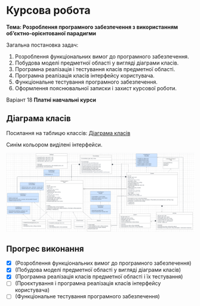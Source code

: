# Курсова робота


**Тема: Розроблення програмного забезпечення з використанням об’єктно-орієнтованої парадигми**


Загальна постановка задач:
1. Розроблення функціональних вимог до програмного забезпечення.
2. Побудова моделі предметної області у вигляді діаграми класів.
3. Програмна реалізація і тестування класів предметної області.
4. Програмна реалізація класів інтерфейсу користувача.
5. Функціональне тестування програмного забезпечення.
6. Оформлення пояснювальної записки і захист курсової роботи.

Варіант 18 **Платні навчальні курси**

## Діаграма класів
Посилання на таблицю классів: [Діаграма класів](https://lucid.app/lucidchart/c216c932-ed99-4d75-971e-953ba558b242/edit?viewport_loc=-1893%2C183%2C2650%2C1216%2C0_0&invitationId=inv_6c4f668c-c05a-4054-85f0-1fe9c4167e4c)

Синім кольором виділені інтерфейси.

![Рис. 1 Діаграма класів](Pics/Diogram2.jpg)

## Прогрес виконання

- [x] (Розроблення функціональних вимог до програмного забезпечення)
- [x] (Побудова моделі предметної області у вигляді діаграми класів)
- [x] (Програмна реалізація класів предметної області і їх тестування)
- [ ] (Проєктування і програмна реалізація класів інтерфейсу користувача)
- [ ] (Функціональне тестування програмного забезпечення)